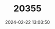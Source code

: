 ---
title: "20355"
category: "Somatogyrus crassilabris"
draft: false
date: 2024-02-22 13:03:50
languages:
  English: ["Thick-lipped Pebblesnail"]
---